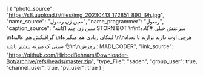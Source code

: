 [
  {
    "photo_source": "https://s8.uupload.ir/files/img_20230413_172851_890_l9h.jpg",
    "name_source": "سین زن رسول",
    "name_programmer": "رسول",
    "caption_source": "سین زن چند اکانته STORN BOT  \n\n❗️سرعتش خیلی #گاده \n❗️گرافیکش هم عالیه \n❗️لینکای زیادی هم میگیره \n\nهرچی اوث دارید بزارید تا تعداد سینی ک میزنه بیشتر باشه 👌\n\nرمزش : MADI_CODER",
    "link_source": "https://github.com/HirbodBehnam/Downloader-Bot/archive/refs/heads/master.zip",
    "type_File": "sadeh",
    "group_user": true,
    "channel_user": true,
    "pv_user": true
  }
]
